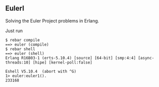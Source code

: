## Eulerl

Solving the Euler Project problems in Erlang.

Just run

```
$ rebar compile
==> euler (compile)
$ rebar shell
==> euler (shell)
Erlang R16B03-1 (erts-5.10.4) [source] [64-bit] [smp:4:4] [async-threads:10] [hipe] [kernel-poll:false]

Eshell V5.10.4  (abort with ^G)
1> euler:euler1().
233168
```
